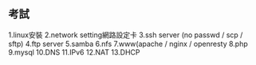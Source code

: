 ## 考試

1.linux安裝
2.network setting網路設定卡
3.ssh server (no passwd / scp / sftp)
4.ftp server 
5.samba 
6.nfs
7.www(apache / nginx / openresty
8.php
9.mysql
10.DNS
11.IPv6
12.NAT
13.DHCP

